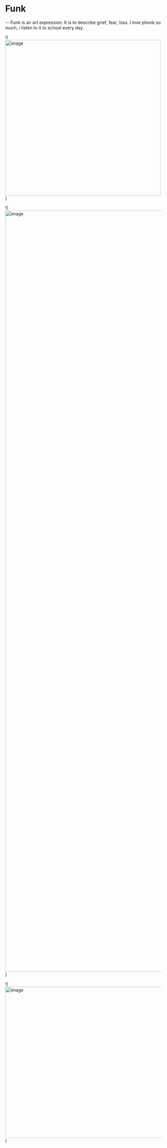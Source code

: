 # Funk

-- Funk is an art expression. It is to describe grief, fear, loss. I love phonk so much, i listen to it to school every day.

!(<img width="500" height="500" alt="image" src="https://github.com/user-attachments/assets/85373c9c-918b-4c34-b64e-3b7aaf457b8e" />)

!(<img width="2448" height="2448" alt="image" src="https://github.com/user-attachments/assets/a6122d6d-2347-497a-848c-211c51634669" />)

!(<img width="729" height="486" alt="image" src="https://github.com/user-attachments/assets/84298132-f2eb-4bec-88a7-b58c0dcf2e0d" />)


